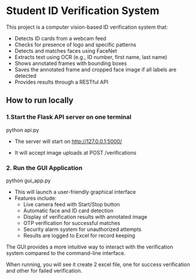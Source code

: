 # Student ID Verification System

This project is a computer vision-based ID verification system that:
- Detects ID cards from a webcam feed
- Checks for presence of logo and specific patterns
- Detects and matches faces using FaceNet
- Extracts text using OCR (e.g., ID number, first name, last name)
- Shows annotated frames with bounding boxes
- Saves the annotated frame and cropped face image if all labels are detected
- Provides results through a RESTful API

## How to run locally

### 1.Start the Flask API server on one terminal
python api.py

- The server will start on http://127.0.0.1:5000/

- It will accept image uploads at POST /verifications


### 2. Run the GUI Application

python gui_app.py

- This will launch a user-friendly graphical interface
- Features include:
  - Live camera feed with Start/Stop button
  - Automatic face and ID card detection
  - Display of verification results with annotated image
  - OTP verification for successful matches
  - Security alarm system for unauthorized attempts
  - Results are logged to Excel for record keeping

The GUI provides a more intuitive way to interact with the verification system compared to the command-line interface.

When running, you will see it create 2 excel file, one for success verification and other for failed verification.
